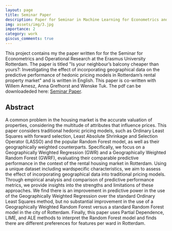 ```yaml
---
layout: page
title: Seminar Paper
description: Paper for Seminar in Machine Learning for Econometrics and Operational Research at the Erasmus University Rotterdam.
img: assets/img/3.jpg
importance: 2
category: work
giscus_comments: true
---
```


This project contains my the paper written for for the Seminar for Econometrics and Operational Research at the Erasmus University Rotterdam. The paper is titled "Is your neighbour’s balcony cheaper than yours?: Investigating the effect of incorporating geographical data on the predictive performance of hedonic pricing models in Rotterdam’s rental property market" and is written in English. This paper is co-written with Willem Amesz, Anna Grefhorst and Wenske Tuk. The pdf can be downloadeded here: [Seminar Paper](assets/pdf/Final_Report__ML_.pdf).

## Abstract
A common problem in the housing market is the accurate valuation of properties, considering the multitude of attributes that influence prices. This paper considers traditional hedonic pricing models, such as Ordinary Least Squares with forward selection, Least Absolute Shrinkage and Selection Operator (LASSO) and the popular Random Forest model, as well as their geographically weighted counterparts. Specifically, we focus on a Geographically Weighted Regression (GWR) and a Geographically Weighted Random Forest (GWRF), evaluating their comparable predictive performance in the context of the rental housing market in Rotterdam. Using a unique dataset including wardspecific characteristics, we aim to assess the effect of incorporating geographical data into traditional pricing models. Through empirical analysis and comparison of predictive performance metrics, we provide insights into the strengths and limitations of these approaches. We find there is an improvement in predictive power in the use of the Geographically Weighted Regression over the standard
Ordinary Least Squares method, but no substantial improvement in the use of a Geographically Weighted Random Forest versus a standard Random Forest model in the city of Rotterdam. Finally, this paper uses Partial Dependence, LIME, and ALE methods to interpret the Random Forest model and finds there are different preferences for features per ward in Rotterdam.
